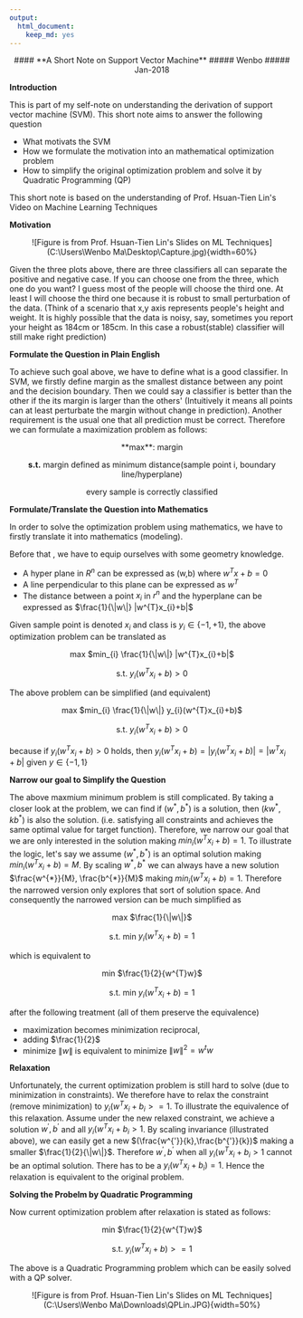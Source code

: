 ```yaml
---
output: 
  html_document: 
    keep_md: yes
---
```

<center>
#### **A Short Note on Support Vector Machine**
##### Wenbo 
##### Jan-2018
</center>

**Introduction**

This is part of my self-note on understanding the derivation of support vector machine (SVM). This short note aims to answer the following question

* What motivats the SVM
* How we formulate the motivation into an mathematical optimization problem
* How to simplify the original optimization problem and solve it by Quadratic Programming (QP)

This short note is based on the understanding of Prof. Hsuan-Tien Lin's Video on Machine Learning Techniques

**Motivation**


<center>
![Figure is from Prof. Hsuan-Tien Lin's Slides on ML Techniques](C:\Users\Wenbo Ma\Desktop\Capture.jpg){width=60%}

</center>


Given the three plots above, there are three classifiers all can separate the positive and negative case. If you can choose one from the three, which one do you want? I guess most of the people will choose the third one. At least I will choose the third one because it is robust to small perturbation of the data. (Think of a scenario that x,y axis represents people's height and weight. It is highly possible that the data is noisy, say, sometimes you report your height as 184cm or 185cm. In this case a robust(stable) classifier will still make right prediction)

**Formulate the Question in Plain English**

To achieve such goal above, we have to define what is a good classifier. In SVM, we firstly define margin as the smallest distance between any point and the decision boundary. Then we could say a classifier is better than the other if the its margin is larger than the others' (Intuitively it means all points can at least perturbate the margin without change in prediction). Another requirement is the usual one that all prediction must be correct. Therefore we can formulate a maximization problem as follows:

<center>
**max**: margin

**s.t.** margin defined as minimum distance(sample point i, boundary line/hyperplane)

every sample is correctly classified
</center>

**Formulate/Translate the Question into Mathematics**

In order to solve the optimization problem using mathematics, we have to firstly translate it into mathematics (modeling).

Before that , we have to equip ourselves with some geometry knowledge.


* A hyper plane in $R^{n}$ can be expressed as (w,b) where $w^{T}x+b = 0$
* A line perpendicular to this plane can be expressed as $w^{T}$
* The distance between a point $x_{i}$ in $r^{n}$ and the hyperplane can be expressed as $\frac{1}{\|w\|} |w^{T}x_{i}+b|$


Given sample point is denoted $x_{i}$ and class is $y_{i} \in \{-1,+1\}$, the above optimization problem can be translated as

<center>
max $min_{i} \frac{1}{\|w\|} |w^{T}x_{i}+b|$

s.t. $y_{i}(w^{T}x_{i}+b)>0$
</center>

The above problem can be simplified (and equivalent)

<center>
max $min_{i} \frac{1}{\|w\|} y_{i}(w^{T}x_{i}+b)$

s.t. $y_{i}(w^{T}x_{i}+b)>0$
</center>

because if $y_{i}(w^{T}x_{i}+b)>0$ holds, then $y_{i}(w^{T}x_{i}+b)=|y_{i}(w^{T}x_{i}+b)|=|w^{T}x_{i}+b|$ given $y \in \{-1,1\}$

**Narrow our goal to Simplify the Question**

The above maxmium minimum problem is still complicated. By taking a closer look at the problem, we can find if ($w^{*},b^{*}$) is a solution, then ($kw^{*},kb^{*}$) is also the solution. (i.e. satisfying all constraints and achieves the same optimal value for target function). Therefore, we narrow our goal that we are only interested in the solution making $min_{i} (w^{T}x_{i}+b)=1$. To illustrate the logic, let's say we assume ($w^{*},b^{*}$) is an optimal solution making $min_{i} (w^{T}x_{i}+b)=M$. By scaling $w^{*},b^{*}$ we can always have a new solution $\frac{w^{*}}{M}, \frac{b^{*}}{M}$ making $min_{i} (w^{T}x_{i}+b)=1$. Therefore the narrowed version only explores that sort of solution space. And consequently the narrowed version can be much simplified as

<center>

max $\frac{1}{\|w\|}$

s.t. min $y_{i}(w^{T}x_{i}+b)=1$
</center>

which is equivalent to 

<center>

min $\frac{1}{2}{w^{T}w}$

s.t. min $y_{i}(w^{T}x_{i}+b)=1$
</center>

after the following treatment (all of them preserve the equivalence)

* maximization becomes minimization reciprocal, 
* adding $\frac{1}{2}$
* minimize $\|w\|$ is equivalent to minimize $\|w\|^{2}=w^{t}w$

**Relaxation**

Unfortunately, the current optimization problem is still hard to solve (due to minimization in constraints). We therefore have to relax the constraint (remove minimization) to $y_{i}(w^{T}x_{i}+b_{i}>=1$. To illustrate the equivalence of this relaxation. Assume under the new relaxed constraint, we achieve a solution $w^{'},b^{'}$ and all $y_{i}(w^{T}x_{i}+b_{i}>1$. By scaling invariance (illustrated above), we can easily get a new $(\frac{w^{'}}{k},\frac{b^{'}}{k})$ making a smaller $\frac{1}{2}{\|w\|}$. Therefore  $w^{'},b^{'}$ when all $y_{i}(w^{T}x_{i}+b_{i}>1$ cannot be an optimal solution. There has to be a $y_{i}(w^{T}x_{i}+b_{i})=1$. Hence the relaxation is equivalent to the original problem.

**Solving the Probelm by Quadratic Programming**

Now current optimization problem after relaxation is stated as follows:

<center>

min $\frac{1}{2}{w^{T}w}$

s.t. $y_{i}(w^{T}x_{i}+b)>=1$
</center>

The above is a Quadratic Programming problem which can be easily solved with a QP solver.

<center>
![Figure is from Prof. Hsuan-Tien Lin's Slides on ML Techniques](C:\Users\Wenbo Ma\Downloads\QPLin.JPG){width=50%}

</center>
